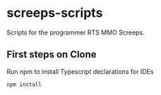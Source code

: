 # screeps-scripts
Scripts for the programmer RTS MMO Screeps.

## First steps on Clone
Run npm to install Typescript declarations for IDEs

    npm install 

